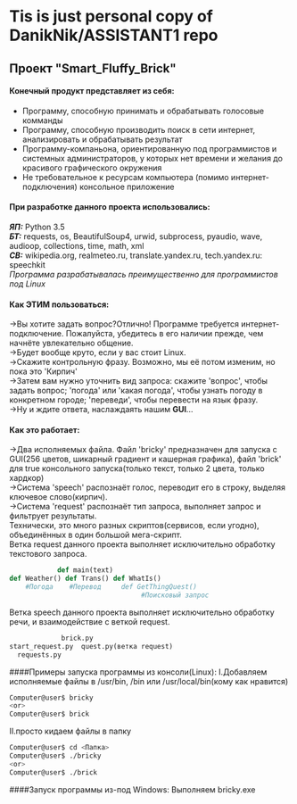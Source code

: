 # Tis is just personal copy of DanikNik/ASSISTANT1 repo
## Проект "Smart_Fluffy_Brick"

#### Конечный продукт представляет из себя:

 * Программу, способную принимать и обрабатывать голосовые комманды
 * Программу, способную производить поиск в сети интернет, анализировать и обрабатывать результат
 * Программу-компаньона, ориентированную под программистов и системных администраторов, у которых нет времени и желания до красивого графического окружения
 * Не требовательное к ресурсам компьютера (помимо интернет-подключения) консольное приложение

#### При разработке данного проекта использовались:
***ЯП:*** Python 3.5 <br>
***БТ:*** requests, os, BeautifulSoup4, urwid, subprocess, pyaudio, wave, audioop, collections, time, math, xml <br>
***СВ:*** wikipedia.org, realmeteo.ru, translate.yandex.ru, tech.yandex.ru: speechkit <br>
*Программа разрабатывалась преимущественно для программистов под Linux*

#### Как ЭТИМ пользоваться:
->Вы хотите задать вопрос?Отлично! Программе требуется интернет-подключение. Пожалуйста, убедитесь в его наличии прежде, чем начнёте увлекательно общение. <br>
->Будет вообще круто, если у вас стоит Linux. <br>
->Скажите контрольную фразу. Возможно, мы её потом изменим, но пока это 'Кирпич'<br>
->Затем вам нужно уточнить вид запроса: скажите 'вопрос', чтобы задать вопрос; 'погода' или 'какая погода', чтобы узнать погоду в конкретном городе; 'переведи', чтобы перевести на язык фразу.<br>
->Ну и ждите ответа, наслаждаять нашим **GUI**...<br>

#### Как это работает:
->Два исполняемых файла. Файл 'bricky' предназначен для запуска с GUI(256 цветов, шикарный градиент и кашерная графика), файл 'brick' для true консольного запуска(только текст, только 2 цвета, только хардкор)<br>
->Система 'speech' распознаёт голос, переводит его в строку, выделяя ключевое слово(кирпич).<br>
->Система 'request' распознаёт тип запроса, выполняет запрос и фильтрует результаты.<br>
Технически, это много разных скриптов(сервисов, если угодно), объединённых в один большой мега-скрипт.<br>
Ветка request данного проекта выполняет исключительно обработку текстового запроса.
```python
			def main(text)
def Weather() def Trans() def WhatIs()
	#Погода	   #Перевод	    def GetThingQuest()
								 #Поисковый запрос
```
Ветка speech данного проекта выполняет исключительно обработку речи, и взаимодействие с веткой request.
```python
		   	 brick.py
start_request.py  quest.py(ветка request)
  requests.py        
```
####Примеры запуска программы из консоли(Linux):
I.Добавляем исполняемые файлы в /usr/bin, /bin или /usr/local/bin(кому как нравится)
```sh
Computer@user$ bricky
<or>
Computer@user$ brick
```
II.просто кидаем файлы в папку
```sh
Computer@user$ cd <Папка>
Computer@user$ ./bricky
<or>
Computer@user$ ./brick
```
####Запуск программы из-под Windows:
Выполняем bricky.exe
